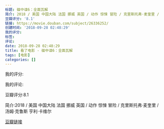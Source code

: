 ```yaml
---
标题: 碟中谍6：全面瓦解
简介: 2018 / 美国 中国大陆 法国 挪威 英国 / 动作 惊悚 冒险 / 克里斯托弗·麦奎里 / 汤姆·克鲁斯 亨利·卡维尔
豆瓣评分: '8.1'
链接: https://movie.douban.com/subject/26336252/
创建时间: '2018-09-28 02:48:29'
我的评分:
标签:
评论:
date: 2018-09-28 02:48:29
title: 看了电影 - 碟中谍6：全面瓦解
tags: [电影]
categories: []
---
```


我的评分:

我的评论:

豆瓣评分:8.1

简介:2018 / 美国 中国大陆 法国 挪威 英国 / 动作 惊悚 冒险 / 克里斯托弗·麦奎里 / 汤姆·克鲁斯 亨利·卡维尔

[豆瓣链接](https://movie.douban.com/subject/26336252/)


